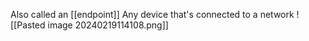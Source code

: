 Also called an [[endpoint]]
Any device that's connected to a network
![[Pasted image 20240219114108.png]]

